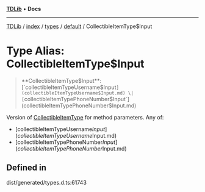 [**TDLib**](../../../../../../README.md) • **Docs**

***

[TDLib](../../../../../../modules.md) / [index](../../../../../README.md) / [types](../../../README.md) / [default](../README.md) / CollectibleItemType$Input

# Type Alias: CollectibleItemType$Input

> **CollectibleItemType$Input**: [`collectibleItemTypeUsername$Input`](collectibleItemTypeUsername$Input.md) \| [`collectibleItemTypePhoneNumber$Input`](collectibleItemTypePhoneNumber$Input.md)

Version of [CollectibleItemType](CollectibleItemType.md) for method parameters.
Any of:
- [collectibleItemTypeUsername$Input](collectibleItemTypeUsername$Input.md)
- [collectibleItemTypePhoneNumber$Input](collectibleItemTypePhoneNumber$Input.md)

## Defined in

dist/generated/types.d.ts:61743
